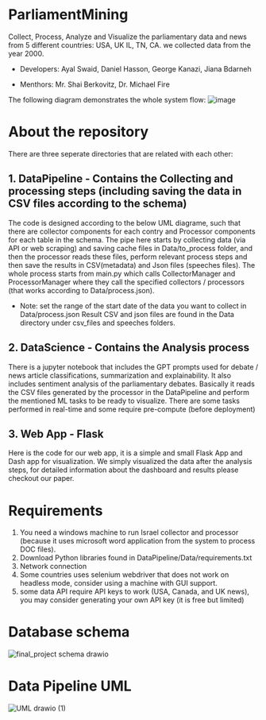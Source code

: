 # ParliamentMining
Collect, Process, Analyze and Visualize the parliamentary data and news from 5 different countries: USA, UK IL, TN, CA. we collected data from the year 2000.
* Developers: Ayal Swaid, Daniel Hasson, George Kanazi, Jiana Bdarneh

* Menthors: Mr. Shai Berkovitz, Dr. Michael Fire

The following diagram demonstrates the whole system flow:
![image](https://github.com/user-attachments/assets/37091150-5141-49a5-afbc-f9ee5480730c)

# About the repository
There are three seperate directories that are related with each other:
## 1. DataPipeline - Contains the Collecting and processing steps (including saving the data in CSV files according to the schema)
The code is designed according to the below UML diagrame, such that there are collector components for each contry and  Processor components for each table in the schema. The pipe here starts by collecting data (via API or web scraping) and saving cache files in Data/to_process folder, and then the processor reads these files, perform relevant process steps and then save the results in CSV(metadata) and Json files (speeches files).
The whole process starts from main.py which calls CollectorManager and ProcessorManager where they call the specified collectors / processors (that works according to Data/process.json).
* Note: set the range of the start date of the data you want to collect in Data/process.json
Result CSV and json files are found in the Data directory under csv_files and speeches folders.
## 2. DataScience - Contains the Analysis process
There is a jupyter notebook that includes the GPT prompts used for debate / news article classifications, summarization and explainability. It also includes sentiment analysis of the parliamentary debates. Basically it reads the CSV files generated by the processor in the DataPipeline and perform the mentioned ML tasks to be ready to visualize. There are some tasks performed in real-time and some require pre-compute (before deployment)
## 3. Web App - Flask
Here is the code for our web app, it is a simple and small Flask App and Dash app for visualization. We simply visualized the data after the analysis steps, for detailed information about the dashboard and results please checkout our paper. 

# Requirements
1. You need a windows machine to run Israel collector and processor (because it uses microsoft word application from the system to process DOC files).
2. Download Python libraries found in DataPipeline/Data/requirements.txt
3. Network connection
4. Some countries uses selenium webdriver that does not work on headless mode, consider using a machine with GUI support.
5. some data API require API keys to work (USA, Canada, and UK news), you may consider generating your own API key (it is free but limited) 


# Database schema
![final_project schema drawio](https://github.com/AyalSwaid/ParliamentMining/assets/57876635/71ada833-2f73-4a4c-b0bc-00e4f8324413)

# Data Pipeline UML
![UML drawio (1)](https://github.com/AyalSwaid/ParliamentMining/assets/57876635/a6b818af-938e-4204-9101-e4d01fca36a9)
